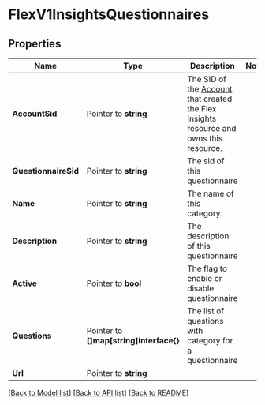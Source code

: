 # FlexV1InsightsQuestionnaires

## Properties

Name | Type | Description | Notes
------------ | ------------- | ------------- | -------------
**AccountSid** | Pointer to **string** | The SID of the [Account](https://www.twilio.com/docs/iam/api/account) that created the Flex Insights resource and owns this resource. |
**QuestionnaireSid** | Pointer to **string** | The sid of this questionnaire |
**Name** | Pointer to **string** | The name of this category. |
**Description** | Pointer to **string** | The description of this questionnaire |
**Active** | Pointer to **bool** | The flag to enable or disable questionnaire |
**Questions** | Pointer to **[]map[string]interface{}** | The list of questions with category for a questionnaire |
**Url** | Pointer to **string** |  |

[[Back to Model list]](../README.md#documentation-for-models) [[Back to API list]](../README.md#documentation-for-api-endpoints) [[Back to README]](../README.md)


